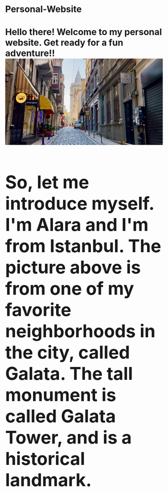 # Personal-Website

<h1>Hello there! Welcome to my personal website. Get ready for a fun adventure!!<h/1>

<img src="Images/PHOTO-2021-04-21-15-11-49.jpg">

<h1>So, let me introduce myself. I'm Alara and I'm from Istanbul. The picture above is from one of my favorite neighborhoods in the city, called Galata. The tall monument is called Galata Tower, and is a historical landmark.<h/1>

